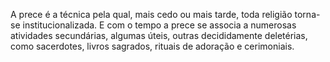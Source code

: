 ﻿A prece é a técnica pela qual, mais cedo ou mais tarde, toda religião torna-se institucionalizada. E com o tempo a prece se associa a numerosas atividades secundárias, algumas úteis, outras decididamente deletérias,  como sacerdotes, livros sagrados, rituais de adoração e cerimoniais.